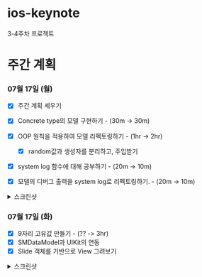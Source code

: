 # ios-keynote
3-4주차 프로젝트

# 주간 계획

### 07월 17일 (월)

- [x] 주간 계획 세우기
- [x] Concrete type의 모델 구현하기 - (30m -> 30m)
- [x] OOP 원칙을 적용하여 모델 리펙토링하기 - (1hr -> 2hr)
    - [x] random값과 생성자를 분리하고, 주입받기

- [x] system log 함수에 대해 공부하기 - (20m -> 10m)
- [x] 모델의 디버그 출력을 system log로 리펙토링하기. - (20m -> 10m)


<details>
    <summary>스크린샷</summary>
    <img width="800" alt="image" src="https://github.com/softeerbootcamp-2nd/ios-keynote/assets/46219689/888491e8-4afa-4e29-a97e-f7e00364746b">
    
</details>

### 07월 17일 (화)

- [x] 9자리 고유값 만들기 - (?? -> 3hr)
- [x] SMDataModel과 UIKit의 연동
- [x] Slide 객체를 기반으로 View 그려보기

<details>
    <summary>스크린샷</summary>

    <img width="500" alt="image" src="https://user-images.githubusercontent.com/46219689/254361875-6c05f37c-6079-4a0a-a0e3-9c50510962bf.png">
</details>
